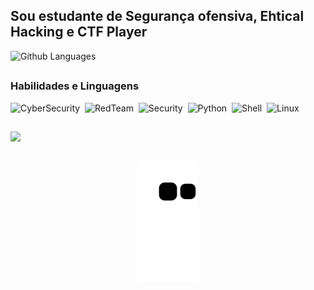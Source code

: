 ## Sou estudante de Segurança ofensiva, Ehtical Hacking e CTF Player

![Github Languages](https://github-readme-stats.vercel.app/api/top-langs/?username=SQU4NCH&layout=compact&count_private=true)
##
### Habilidades e Linguagens  
![CyberSecurity](https://img.shields.io/badge/-CyberSecurity-05122A?style=flat&logo=hackaday&color=black)&nbsp;
![RedTeam](https://img.shields.io/badge/RedTeam-FF0000?style=flat&logo=hackaday&logoColor=white)&nbsp;
![Security](https://img.shields.io/badge/-Security-05122A?style=flat&logo=hackaday&color=black)&nbsp;
![Python](https://img.shields.io/badge/-Python-05122A?style=flat&logo=python)&nbsp;
![Shell](https://img.shields.io/badge/Shell-05122A?style=flat&logo=gnu-bash&logoColor=white)&nbsp;
![Linux](https://img.shields.io/badge/-Linux-05122A?style=flat&logo=linux&logoColor=white)&nbsp;
##
<a href="https://www.linkedin.com/in/leonardo-teodoro-48a4b1204/" target="_blank"><img src="https://img.shields.io/badge/-LinkedIn-%230077B5?style=for-the-badge&logo=linkedin&logoColor=white" target="_blank"></a> 
##
<div align="center">
            
![Snake animation](https://github.com/squ4nch/squ4nch/blob/output/github-contribution-grid-snake.svg)

</div>
